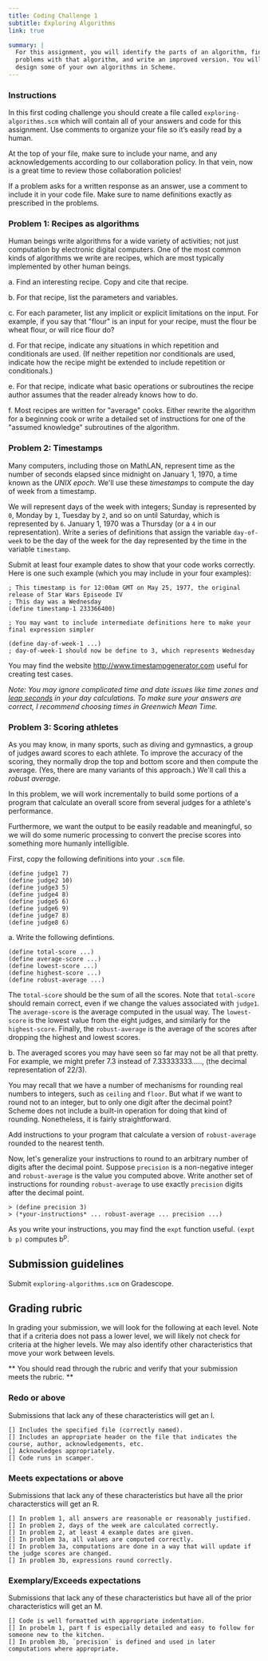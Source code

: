 ```yaml
---
title: Coding Challenge 1
subtitle: Exploring Algorithms
link: true

summary: |
  For this assignment, you will identify the parts of an algorithm, find some
  problems with that algorithm, and write an improved version. You will then
  design some of your own algorithms in Scheme. 
---
```


### Instructions

In this first coding challenge you should create a file called `exploring-algorithms.scm`  which will contain all of your answers and code for this assignment. Use comments to organize your file so it’s easily read by a human.

At the top of your file, make sure to include your name, and any acknowledgements according to our collaboration policy. In that vein, now is a great time to review those collaboration policies!

If a problem asks for a written response as an answer, use a comment to include it in your code file. Make sure to name definitions exactly as prescribed in the problems.

### Problem 1: Recipes as algorithms

Human beings write algorithms for a wide variety of activities; not just
computation by electronic digital computers. One of the most common kinds 
of algorithms we write are recipes, which are most typically implemented
by other human beings.

a. Find an interesting recipe. Copy and cite that recipe.

b. For that recipe, list the parameters and variables.

c. For each parameter, list any implicit or explicit limitations on the
input.  For example, if you say that "flour" is an input for your 
recipe, must the flour be wheat flour, or will rice flour do?  

d. For that recipe, indicate any situations in which repetition and
conditionals are used. (If neither repetition nor conditionals are
used, indicate how the recipe might be extended to include repetition
or conditionals.)

e. For that recipe, indicate what basic operations or subroutines the recipe
author assumes that the reader already knows how to do.

f. Most recipes are written for "average" cooks. Either rewrite the
algorithm for a beginning cook or write a detailed set of instructions
for one of the "assumed knowledge" subroutines of the algorithm.



### Problem 2: Timestamps

Many computers, including those on MathLAN, represent time as the number of seconds elapsed since midnight on January 1, 1970, a time known as the _UNIX epoch_. We'll use these *timestamps* to compute the day of week from a timestamp.

We will represent days of the week with integers; Sunday is represented by `0`, Monday by `1`, Tuesday by `2`, and so on until Saturday, which is represented by `6`. January 1, 1970 was a Thursday (or a `4` in our representation). Write a series of definitions that assign the variable `day-of-week` to be the day of the week for the day represented by the time in the variable `timestamp`.

Submit at least four example dates to show that your code works correctly. Here is one such example (which you may include in your four examples):

```
; This timestamp is for 12:00am GMT on May 25, 1977, the original release of Star Wars Episeode IV
; This day was a Wednesday
(define timestamp-1 233366400)

; You may want to include intermediate definitions here to make your final expression simpler

(define day-of-week-1 ...)
; day-of-week-1 should now be define to 3, which represents Wednesday
```

You may find the website <http://www.timestampgenerator.com> useful for creating test cases.

*Note: You may ignore complicated time and date issues like time zones and [leap seconds](https://en.wikipedia.org/wiki/Leap_second) in your day calculations. To make sure your answers are correct, I recommend choosing times in Greenwich Mean Time.*


### Problem 3: Scoring athletes

As you may know, in many sports, such as diving and gymnastics, a group
of judges award scores to each athlete.  To improve the accuracy of the
scoring, they normally drop the top and bottom score and then compute
the average.  (Yes, there are many variants of this approach.)  We'll call
this a *robust average*.

In this problem, we will work incrementally to build some portions of
a program that calculate an overall score from several judges for a
athlete's performance. 

Furthermore, we want the output to be easily readable and meaningful,
so we will do some numeric processing to convert the precise scores into
something more humanly intelligible.

First, copy the following definitions into your `.scm` file.

```
(define judge1 7)
(define judge2 10)
(define judge3 5)
(define judge4 8)
(define judge5 6)
(define judge6 9)
(define judge7 8)
(define judge8 6)
```

a. Write the following defintions.

```
(define total-score ...)
(define average-score ...)
(define lowest-score ...)
(define highest-score ...)
(define robust-average ...)
```

The `total-score` should be the sum of all the scores. Note that `total-score` should remain correct, even if we change the values associated with `judge1`. The `average-score` is the average computed in the usual way. The `lowest-score` is the lowest value from the eight judges, and similarly for the `highest-score`. Finally, the `robust-average` is the average of the scores after dropping the highest and lowest scores.

b. The averaged scores you may have seen so far may not be all that pretty. For example, we might prefer 7.3 instead of 7.33333333....., (the decimal representation of 22/3).

You may recall that we have a number of mechanisms for rounding
real numbers to integers, such as `ceiling` and `floor`. But what
if we want to round not to an integer, but to only one digit after
the decimal point? Scheme does not include a built-in operation for
doing that kind of rounding.  Nonetheless, it is fairly straightforward.

Add instructions to your program that calculate a version of `robust-average` rounded to the nearest tenth.

Now, let's generalize your instructions to round to an arbitrary
number of digits after the decimal point. Suppose `precision` is a non-negative integer and `robust-average` is the value you computed above.  Write another set of instructions
for rounding `robust-average` to use exactly `precision` digits
after the decimal point.

```
> (define precision 3)
> (*your-instructions* ... robust-average ... precision ...)
```

As you write your instructions, you may find the ``expt`` function
useful. `(expt b p)` computes b<sup>p</sup>.

## Submission guidelines

Submit `exploring-algorithms.scm` on Gradescope.

## Grading rubric

In grading your submission, we will look for the following at each level. Note that if a criteria does not pass a lower level, we will likely not check for criteria at the higher levels. We may also identify other characteristics that move your work between levels.

** You should read through the rubric and verify that your submission meets the rubric. **

### Redo or above

Submissions that lack any of these characteristics will get an I.

```
[] Includes the specified file (correctly named).
[] Includes an appropriate header on the file that indicates the course, author, acknowledgements, etc.
[] Acknowledges appropriately.
[] Code runs in scamper.
```

### Meets expectations or above

Submissions that lack any of these characteristics but have all the prior characterstics will get an R.

```
[] In problem 1, all answers are reasonable or reasonably justified.
[] In problem 2, days of the week are calculated correctly.
[] In problem 2, at least 4 example dates are given.
[] In problem 3a, all values are computed correctly.
[] In problem 3a, computations are done in a way that will update if the judge scores are changed.
[] In problem 3b, expressions round correctly.
```

### Exemplary/Exceeds expectations

Submissions that lack any of these characteristics but have all of the prior characteristics will get an M.

```
[] Code is well formatted with appropriate indentation.
[] In probelm 1, part f is especially detailed and easy to follow for someone new to the kitchen.
[] In problem 3b, `precision` is defined and used in later computations where appropriate. 
```